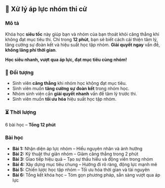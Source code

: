 ## 📌 Xử lý áp lực nhóm thi cử

### Mô tả  
Khóa học **siêu tốc** này giúp bạn và nhóm của bạn thoát khỏi căng thẳng khi không đạt mục tiêu thi. Chỉ trong **12 phút**, bạn sẽ biết cách cải thiện tâm lý, tăng cường sự đoàn kết và hiệu suất học tập nhóm. **Giải quyết ngay** vấn đề, **không lãng phí thời gian**.  

**Học siêu nhanh, vượt qua áp lực, đạt mục tiêu cùng nhóm!**

### 🎯 Đối tượng  
- Sinh viên **căng thẳng** khi nhóm học không đạt mục tiêu.
- Sinh viên muốn **tăng cường sự đoàn kết** trong nhóm học.
- Nhóm sinh viên cần **giải quyết nhanh** vấn đề tâm lý trước thi.
- Sinh viên muốn **tối ưu hóa** hiệu suất học tập nhóm.

### ⏳ Thời lượng  
6 bài học – **Tổng 12 phút**

### Bài học  
- **Bài 1:** Nhận diện áp lực nhóm – Hiểu nguyên nhân và ảnh hưởng  
- **Bài 2:** Kỹ thuật thư giãn nhóm – Giảm căng thẳng trong 2 phút  
- **Bài 3:** Giao tiếp hiệu quả – Tạo sự thấu hiểu và động viên trong nhóm  
- **Bài 4:** Xây dựng mục tiêu chung – Hướng đi rõ ràng, động lực mạnh mẽ  
- **Bài 5:** Chiến lược học tập nhóm – Tối ưu hóa thời gian và tài nguyên  
- **Bài 6:** Tổng kết khóa học – Tóm gọn phương pháp, sẵn sàng vượt qua áp lực